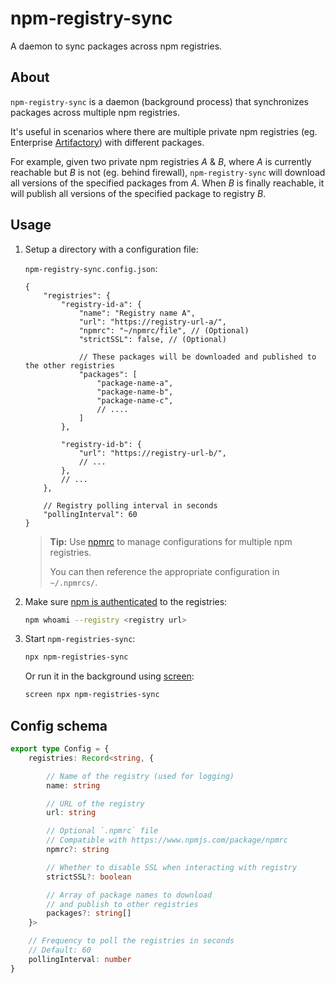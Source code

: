 # npm-registry-sync

A daemon to sync packages across npm registries.

## About
`npm-registry-sync` is a daemon (background process) that synchronizes packages across multiple npm registries.

It's useful in scenarios where there are multiple private npm registries (eg. Enterprise [Artifactory](https://www.jfrog.com/confluence/display/JFROG/npm+Registry)) with different packages.

For example, given two private npm registries _A_ & _B_, where _A_ is currently reachable but _B_ is not (eg. behind firewall), `npm-registry-sync` will download all versions of the specified packages from _A_. When _B_ is finally reachable, it will publish all versions of the specified package to registry _B_.

## Usage

1. Setup a directory with a configuration file:

	`npm-registry-sync.config.json`:
	```json5
	{
	    "registries": {
	        "registry-id-a": {
	            "name": "Registry name A",
	            "url": "https://registry-url-a/",
	            "npmrc": "~/npmrc/file", // (Optional)
	            "strictSSL": false, // (Optional)

	            // These packages will be downloaded and published to the other registries
	            "packages": [
	                "package-name-a",
	                "package-name-b",
	                "package-name-c",
	                // ....
	            ]
	        },

	        "registry-id-b": {
	            "url": "https://registry-url-b/",
	            // ...
	        },
	        // ...
	    },

	    // Registry polling interval in seconds
	    "pollingInterval": 60
	}
	```

	> **Tip:** Use [npmrc](https://www.npmjs.com/package/npmrc) to manage configurations for multiple npm registries.
	> 
	> You can then reference the appropriate configuration in `~/.npmrcs/`.

2. Make sure [npm is authenticated](https://docs.npmjs.com/cli/v8/commands/npm-whoami) to the registries:
	```sh
	npm whoami --registry <registry url>
	```

3. Start `npm-registries-sync`:
	```sh
	npx npm-registries-sync
	```

	Or run it in the background using [screen](https://linuxize.com/post/how-to-use-linux-screen/):

	```sh
	screen npx npm-registries-sync
	```

## Config schema
```ts
export type Config = {
    registries: Record<string, {

        // Name of the registry (used for logging)
        name: string

        // URL of the registry
        url: string

        // Optional `.npmrc` file
        // Compatible with https://www.npmjs.com/package/npmrc
        npmrc?: string

        // Whether to disable SSL when interacting with registry
        strictSSL?: boolean

        // Array of package names to download
        // and publish to other registries
        packages?: string[]
    }>

    // Frequency to poll the registries in seconds
    // Default: 60
    pollingInterval: number
}
```
